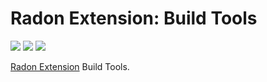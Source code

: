 # Radon Extension: Build Tools

[![](https://img.shields.io/travis/RadonApp/radon-extension-build/master.svg)](https://travis-ci.org/RadonApp/radon-extension-build) [![](https://img.shields.io/coveralls/github/RadonApp/radon-extension-build/master.svg)](https://coveralls.io/github/RadonApp/radon-extension-build) ![](https://img.shields.io/github/license/RadonApp/radon-extension-build.svg)

[Radon Extension](https://github.com/RadonApp/radon-extension) Build Tools.
